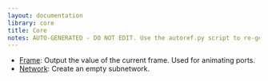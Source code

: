 ```yaml
---
layout: documentation
library: core
title: Core
notes: AUTO-GENERATED - DO NOT EDIT. Use the autoref.py script to re-generate this file.
---
```

* [Frame](/node/reference/core/frame.html): Output the value of the current frame. Used for animating ports.
* [Network](/node/reference/core/network.html): Create an empty subnetwork.

